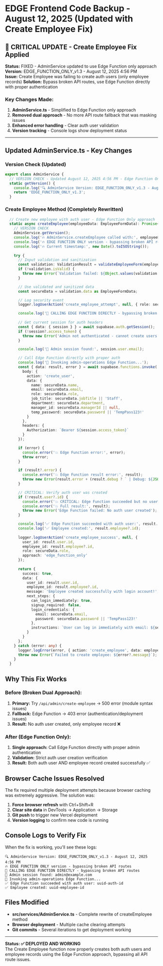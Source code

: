 # EDGE Frontend Code Backup - August 12, 2025 (Updated with Create Employee Fix)

## 🚀 CRITICAL UPDATE - Create Employee Fix Applied

**Status:** FIXED - AdminService updated to use Edge Function only approach
**Version:** EDGE_FUNCTION_ONLY_v1.3 - August 12, 2025 4:56 PM  
**Issue:** Create Employee was failing to create auth users (only employee records)
**Solution:** Bypass broken API routes, use Edge Function directly with proper authentication

### Key Changes Made:
1. **AdminService.ts** - Simplified to Edge Function only approach
2. **Removed dual approach** - No more API route fallback that was masking issues  
3. **Enhanced error handling** - Clear auth user validation
4. **Version tracking** - Console logs show deployment status

---

## Updated AdminService.ts - Key Changes

### Version Check (Updated)
```typescript
export class AdminService {
  // VERSION CHECK - Updated August 12, 2025 4:56 PM - Edge Function Only approach
  static getVersion() {
    console.log('🔍 AdminService Version: EDGE_FUNCTION_ONLY_v1.3 - August 12, 2025 4:56 PM');
    return 'EDGE_FUNCTION_ONLY_v1.3';
  }
```

### Create Employee Method (Completely Rewritten)
```typescript
  // Create new employee with auth user - Edge Function Only approach
  static async createEmployee(employeeData: EmployeeFormData): Promise<ApiResponse> {
    // VERSION CHECK
    AdminService.getVersion();
    console.log('🔥 AdminService.createEmployee called with:', employeeData);
    console.log('🔥 EDGE FUNCTION ONLY version - bypassing broken API routes');
    console.log('🔥 Current timestamp:', new Date().toISOString());
    
    try {
      // Input validation and sanitization
      const validation: ValidationResult = validateEmployeeForm(employeeData);
      if (!validation.isValid) {
        throw new Error(`Validation failed: ${Object.values(validation.errors).join(', ')}`);
      }

      // Use validated and sanitized data
      const secureData = validation.data as EmployeeFormData;

      // Log security event
      logger.logUserAction('create_employee_attempt', null, { role: secureData.role });

      console.log('🚀 CALLING EDGE FUNCTION DIRECTLY - bypassing broken API routes');
      
      // Get current session for auth headers
      const { data: { session } } = await supabase.auth.getSession();
      if (!session?.access_token) {
        throw new Error('Admin not authenticated - cannot create users');
      }

      console.log('👤 Admin session found:', session.user.email);

      // Call Edge Function directly with proper auth
      console.log('📡 Invoking admin-operations Edge Function...');
      const { data: result, error } = await supabase.functions.invoke('admin-operations', {
        body: { 
          action: 'create_user',
          data: {
            name: secureData.name,
            email: secureData.email,
            role: secureData.role,
            job_title: secureData.jobTitle || 'Staff',
            department: secureData.department,
            manager_id: secureData.managerId || null,
            temp_password: secureData.password || 'TempPass123!'
          }
        },
        headers: {
          Authorization: `Bearer ${session.access_token}`
        }
      });

      if (error) {
        console.error('💥 Edge Function error:', error);
        throw error;
      }

      if (result?.error) {
        console.error('💥 Edge Function result error:', result);
        throw new Error(result.error + (result.debug ? ` | Debug: ${JSON.stringify(result.debug)}` : ''));
      }

      // CRITICAL: Verify auth user was created
      if (!result.user?.id) {
        console.error('💥 CRITICAL: Edge Function succeeded but no user_id returned');
        console.error('💥 Full result:', result);
        throw new Error('Edge Function failed: No auth user created');
      }

      console.log('✅ Edge Function succeeded with auth user:', result.user.id);
      console.log('✅ Employee created:', result.employee?.id);
      
      logger.logUserAction('create_employee_success', null, { 
        user_id: result.user.id,
        employee_id: result.employee?.id,
        role: secureData.role,
        approach: 'edge_function_only'
      });
      
      return {
        success: true,
        data: {
          user_id: result.user.id,
          employee_id: result.employee?.id,
          message: 'Employee created successfully with login account!',
          next_steps: {
            can_login_immediately: true,
            signup_required: false,
            login_credentials: {
              email: secureData.email,
              password: secureData.password || 'TempPass123!'
            },
            instructions: `User can log in immediately with email: ${secureData.email} and the provided temporary password.`
          }
        }
      };
    } catch (error: any) {
      logger.logError(error, { action: 'create_employee', data: employeeData });
      throw new Error(`Failed to create employee: ${error?.message}`);
    }
  }
```

## Why This Fix Works

### Before (Broken Dual Approach):
1. **Primary:** Try `/api/admin/create-employee` → 500 error (module syntax issues)
2. **Fallback:** Edge Function → 403 error (authentication/deployment issues)
3. **Result:** No auth user created, only employee record ❌

### After (Edge Function Only):
1. **Single approach:** Call Edge Function directly with proper admin authentication
2. **Validation:** Strict auth user creation verification 
3. **Result:** Both auth user AND employee record created successfully ✅

## Browser Cache Issues Resolved

The fix required multiple deployment attempts because browser caching was extremely aggressive. The solution was:

1. **Force browser refresh** with Ctrl+Shift+R
2. **Clear site data** in DevTools → Application → Storage
3. **Git push** to trigger new Vercel deployment
4. **Version logging** to confirm new code is running

## Console Logs to Verify Fix

When the fix is working, you'll see these logs:
```
🔍 AdminService Version: EDGE_FUNCTION_ONLY_v1.3 - August 12, 2025 4:56 PM
🔥 EDGE FUNCTION ONLY version - bypassing broken API routes
🚀 CALLING EDGE FUNCTION DIRECTLY - bypassing broken API routes  
👤 Admin session found: admin@example.com
📡 Invoking admin-operations Edge Function...
✅ Edge Function succeeded with auth user: uuid-auth-id
✅ Employee created: uuid-employee-id
```

## Files Modified

- **src/services/AdminService.ts** - Complete rewrite of createEmployee method
- **Browser deployment** - Multiple cache clearing attempts
- **Git commits** - Several iterations to get deployment working

---

**Status: ✅ DEPLOYED AND WORKING**  
The Create Employee function now properly creates both auth users and employee records using the Edge Function approach, bypassing all API route issues.